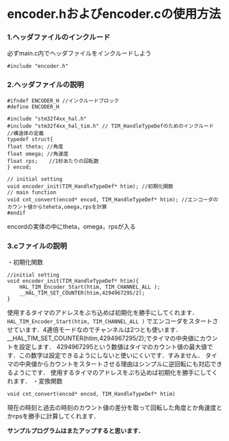 # encoder.hおよびencoder.cの使用方法
### 1.ヘッダファイルのインクルード
必ずmain.c内でヘッダファイルをインクルードしよう
```
#include "encoder.h"
```
### 2.ヘッダファイルの説明
```
#ifndef ENCODER_H //インクルードブロック
#define ENCODER_H

#include "stm32f4xx_hal.h"
#include "stm32f4xx_hal_tim.h" // TIM_HandleTypeDefのためのインクルード
//構造体の定義
typedef struct{
float theta; //角度
float omega; //角速度
float rps;  　//1秒あたりの回転数
} encod;

// initial setting
void encoder_init(TIM_HandleTypeDef* htim); //初期化関数
// main function
void cnt_convert(encod* encod, TIM_HandleTypeDef* htim); //エンコーダのカウント値からteheta,omega,rpsを計算
#endif
```
encordの実体の中にtheta，omega，rpsが入る

### 3.cファイルの説明
・初期化関数
```
//initial setting
void encoder_init(TIM_HandleTypeDef* htim){
	HAL_TIM_Encoder_Start(htim, TIM_CHANNEL_ALL );
	__HAL_TIM_SET_COUNTER(htim,4294967295/2);
}
```
使用するタイマのアドレスをぶち込めば初期化を勝手にしてくれます．
`	HAL_TIM_Encoder_Start(htim, TIM_CHANNEL_ALL )`
でエンコーダをスタートさせています．4逓倍モードなのでチャンネルは2つとも使います．
__HAL_TIM_SET_COUNTER(htim,4294967295/2);でタイマの中央値にカウントを設定します．
4294967295という数値はタイマのカウント値の最大値です．この数字は設定できるようにしないと使いにくいです．すみません．
タイマの中央値からカウントをスタートさせる理由はシンプルに逆回転にも対応できるようにです．
使用するタイマのアドレスをぶち込めば初期化を勝手にしてくれます．
・変換関数
```
void cnt_convert(encod* encod, TIM_HandleTypeDef* htim)
```
現在の時刻と過去の時刻のカウント値の差分を取って回転した角度とか角速度とかrpsを勝手に計算してくれます．

**サンプルプログラムはまたアップすると思います．**
